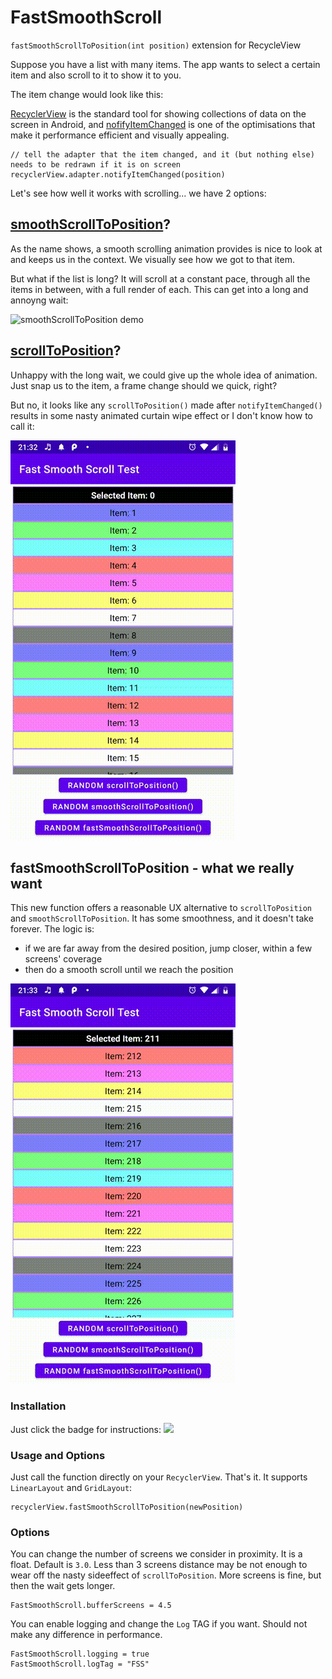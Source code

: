 # FastSmoothScroll
`fastSmoothScrollToPosition(int position)` extension for RecycleView

Suppose you have a list with many items. The app wants to select a certain item and also scroll to it to show it to you.

The item change would look like this:

[RecyclerView](https://developer.android.com/guide/topics/ui/layout/recyclerview) is the standard tool for showing collections of data on the screen in Android, and [nofifyItemChanged](https://developer.android.com/reference/androidx/recyclerview/widget/RecyclerView.Adapter#notifyItemChanged(int)) is one of the optimisations that make it performance efficient and visually appealing.

```
// tell the adapter that the item changed, and it (but nothing else) needs to be redrawn if it is on screen
recyclerView.adapter.notifyItemChanged(position)
```

Let's see how well it works with scrolling... we have 2 options:

## [smoothScrollToPosition](https://developer.android.com/reference/androidx/recyclerview/widget/RecyclerView#smoothScrollToPosition(int))?

As the name shows, a smooth scrolling animation provides is nice to look at and keeps us in the context. We visually see how we got to that item.

But what if the list is long? It will scroll at a constant pace, through all the items in between, with a full render of each. This can get into a long and annoyng wait:

![smoothScrollToPosition demo](https://raw.githubusercontent.com/rumburake/rumburake/main/smoothScrollToPosition.gif)

## [scrollToPosition](https://developer.android.com/reference/androidx/recyclerview/widget/RecyclerView#scrollToPosition(int))?

Unhappy with the long wait, we could give up the whole idea of animation. Just snap us to the item, a frame change should we quick, right?

But no, it looks like any `scrollToPosition()` made after `notifyItemChanged()` results in some nasty animated curtain wipe effect or I don't know how to call it:

![scrollToPosition demo](https://raw.githubusercontent.com/rumburake/rumburake/main/scrollToPosition.gif)

## fastSmoothScrollToPosition - what we really want

This new function offers a reasonable UX alternative to `scrollToPosition` and `smoothScrollToPosition`. It has some smoothness, and it doesn't take forever. The logic is:
 - if we are far away from the desired position, jump closer, within a few screens' coverage
 - then do a smooth scroll until we reach the position
 
![fastSmoothScrollToPosition demo](https://raw.githubusercontent.com/rumburake/rumburake/main/fastSmoothScrollToPosition.gif)

### Installation

Just click the badge for instructions: [![](https://jitpack.io/v/rumburake/FastSmoothScroll.svg)](https://jitpack.io/#rumburake/FastSmoothScroll)

### Usage and Options

Just call the function directly on your `RecyclerView`. That's it. It supports `LinearLayout` and `GridLayout`:

```
recyclerView.fastSmoothScrollToPosition(newPosition)
```

### Options

You can change the number of screens we consider in proximity. It is a float. Default is `3.0`. Less than 3 screens distance may be not enough to wear off the nasty sideeffect of `scrollToPosition`. More screens is fine, but then the wait gets longer.

```
FastSmoothScroll.bufferScreens = 4.5
```

You can enable logging and change the `Log` TAG if you want. Should not make any difference in performance.

```
FastSmoothScroll.logging = true
FastSmoothScroll.logTag = "FSS"
```
